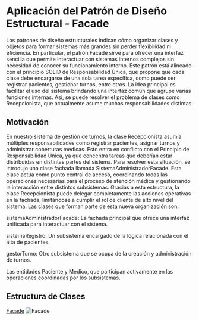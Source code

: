 
# Aplicación del Patrón de Diseño Estructural - Facade
Los patrones de diseño estructurales indican cómo organizar clases y objetos para formar sistemas más grandes sin perder flexibilidad ni eficiencia. 
En particular, el patrón Facade sirve para ofrecer una interfaz sencilla que permite interactuar con sistemas internos complejos sin necesidad de conocer su funcionamiento interno.
Este patrón está alineado con el principio SOLID de Responsabilidad Única, que propone que cada clase debe encargarse de una sola tarea específica, como puede ser registrar pacientes, gestionar turnos, entre otros.
La idea principal es facilitar el uso del sistema brindando una interfaz común que agrupe varias funciones internas.
Así, se puede resolver el problema de clases como Recepcionista, que actualmente asume muchas responsabilidades distintas.

## Motivación
En nuestro sistema de gestión de turnos, la clase Recepcionista asumía múltiples responsabilidades como registrar pacientes, asignar turnos y administrar coberturas médicas. Esto entra en conflicto con el Principio de Responsabilidad Única, ya que concentra tareas que deberían estar distribuidas en distintas partes del sistema.
Para resolver esta situación, se introdujo una clase fachada llamada SistemaAdministradorFacade. Esta clase actúa como punto central de acceso, coordinando todas las operaciones necesarias para el proceso de atención médica y gestionando la interacción entre distintos subsistemas.
Gracias a esta estructura, la clase Recepcionista puede delegar completamente las acciones operativas en la fachada, limitándose a cumplir el rol de cliente de alto nivel del sistema.
Las clases que forman parte de esta nueva organización son:


sistemaAdministradorFacade: La fachada principal que ofrece una interfaz unificada para interactuar con el sistema.

sistemaRegistro: Un subsistema encargado de la lógica relacionada con el alta de pacientes.

gestorTurno: Otro subsistema que se ocupa de la creación y administración de turnos.

Las entidades Paciente y Medico, que participan activamente en las operaciones coordinadas por los subsistemas.

## Estructura de Clases

[Facade](https://drive.google.com/file/d/1f1golrWHhrFWVhS0-FOxAzdaKao8GhhR/view?usp=sharing)
![Facade](<img width="440" height="650" alt="diagramadeclasesfacade" src="https://github.com/user-attachments/assets/bdd1f342-26b5-40e6-87b6-1736ea98df04" />)

